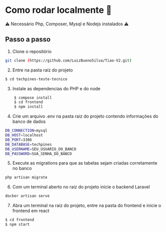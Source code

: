 # Como rodar localmente 🚀

⚠️ Necessário Php, Composer, Mysql e Nodejs instalados ⚠️

## Passo a passo

1. Clone o repositório
```bash
git clone (https://github.com/LuizBuenoSilva/Tiao-V2.git)

```
2. Entre na pasta raíz do projeto
```bash
$ cd techpines-teste-tecnico
```
3. Instale as dependencias do PHP e do node
```bash
    $ compose install
    $ cd frontend
    $ npm install
```
4. Crie um arquivo .env na pasta raiz do projeto contendo informações do banco de dados 
```bash
DB_CONNECTION=mysql
DB_HOST=localhost
DB_PORT=3306
DB_DATABASE=techpines
DB_USERNAME=SEU_USUARIO_DO_BANCO
DB_PASSWORD=SUA_SENHA_DO_BANCO
```
5. Execute as migrations para que as tabelas sejam criadas corretamente no banco
```bash
php artisan migrate
```
6. Com um terminal aberto no raiz do projeto inicie o backend Laravel
```bash
docker artisan serve
```
7. Abra um terminal na raiz do projeto, entre na pasta do frontend e inicie o frontend em react
```bash
$ cd frontend
$ npm start
```

